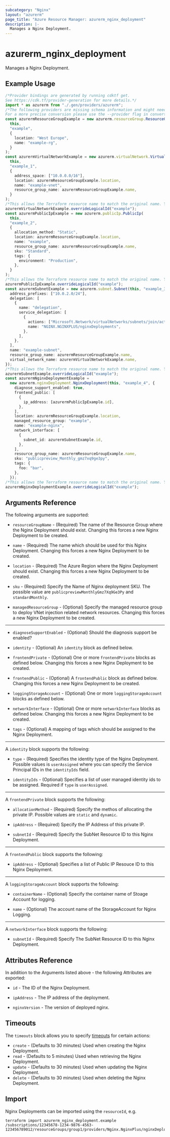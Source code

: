 ```yaml
---
subcategory: "Nginx"
layout: "azurerm"
page_title: "Azure Resource Manager: azurerm_nginx_deployment"
description: |-
  Manages a Nginx Deployment.
---
```


# azurerm\_nginx\_deployment

Manages a Nginx Deployment.

## Example Usage

```typescript
/*Provider bindings are generated by running cdktf get.
See https://cdk.tf/provider-generation for more details.*/
import * as azurerm from "./.gen/providers/azurerm";
/*The following providers are missing schema information and might need manual adjustments to synthesize correctly: azurerm.
For a more precise conversion please use the --provider flag in convert.*/
const azurermResourceGroupExample = new azurerm.resourceGroup.ResourceGroup(
  this,
  "example",
  {
    location: "West Europe",
    name: "example-rg",
  }
);
const azurermVirtualNetworkExample = new azurerm.virtualNetwork.VirtualNetwork(
  this,
  "example_1",
  {
    address_space: ["10.0.0.0/16"],
    location: azurermResourceGroupExample.location,
    name: "example-vnet",
    resource_group_name: azurermResourceGroupExample.name,
  }
);
/*This allows the Terraform resource name to match the original name. You can remove the call if you don't need them to match.*/
azurermVirtualNetworkExample.overrideLogicalId("example");
const azurermPublicIpExample = new azurerm.publicIp.PublicIp(
  this,
  "example_2",
  {
    allocation_method: "Static",
    location: azurermResourceGroupExample.location,
    name: "example",
    resource_group_name: azurermResourceGroupExample.name,
    sku: "Standard",
    tags: {
      environment: "Production",
    },
  }
);
/*This allows the Terraform resource name to match the original name. You can remove the call if you don't need them to match.*/
azurermPublicIpExample.overrideLogicalId("example");
const azurermSubnetExample = new azurerm.subnet.Subnet(this, "example_3", {
  address_prefixes: ["10.0.2.0/24"],
  delegation: [
    {
      name: "delegation",
      service_delegation: [
        {
          actions: ["Microsoft.Network/virtualNetworks/subnets/join/action"],
          name: "NGINX.NGINXPLUS/nginxDeployments",
        },
      ],
    },
  ],
  name: "example-subnet",
  resource_group_name: azurermResourceGroupExample.name,
  virtual_network_name: azurermVirtualNetworkExample.name,
});
/*This allows the Terraform resource name to match the original name. You can remove the call if you don't need them to match.*/
azurermSubnetExample.overrideLogicalId("example");
const azurermNginxDeploymentExample =
  new azurerm.nginxDeployment.NginxDeployment(this, "example_4", {
    diagnose_support_enabled: true,
    frontend_public: [
      {
        ip_address: [azurermPublicIpExample.id],
      },
    ],
    location: azurermResourceGroupExample.location,
    managed_resource_group: "example",
    name: "example-nginx",
    network_interface: [
      {
        subnet_id: azurermSubnetExample.id,
      },
    ],
    resource_group_name: azurermResourceGroupExample.name,
    sku: "publicpreview_Monthly_gmz7xq9ge3py",
    tags: {
      foo: "bar",
    },
  });
/*This allows the Terraform resource name to match the original name. You can remove the call if you don't need them to match.*/
azurermNginxDeploymentExample.overrideLogicalId("example");

```

## Arguments Reference

The following arguments are supported:

*   `resourceGroupName` - (Required) The name of the Resource Group where the Nginx Deployment should exist. Changing this forces a new Nginx Deployment to be created.

*   `name` - (Required) The name which should be used for this Nginx Deployment. Changing this forces a new Nginx Deployment to be created.

*   `location` - (Required) The Azure Region where the Nginx Deployment should exist. Changing this forces a new Nginx Deployment to be created.

*   `sku` - (Required) Specify the Name of Nginx deployment SKU. The possible value are `publicpreviewMonthlyGmz7Xq9Ge3Py` and `standardMonthly`.

*   `managedResourceGroup` - (Optional) Specify the managed resource group to deploy VNet injection related network resources. Changing this forces a new Nginx Deployment to be created.

***

*   `diagnoseSupportEnabled` - (Optional) Should the diagnosis support be enabled?

*   `identity` - (Optional) An `identity` block as defined below.

*   `frontendPrivate` - (Optional) One or more `frontendPrivate` blocks as defined below. Changing this forces a new Nginx Deployment to be created.

*   `frontendPublic` - (Optional) A `frontendPublic` block as defined below. Changing this forces a new Nginx Deployment to be created.

*   `loggingStorageAccount` - (Optional) One or more `loggingStorageAccount` blocks as defined below.

*   `networkInterface` - (Optional) One or more `networkInterface` blocks as defined below. Changing this forces a new Nginx Deployment to be created.

*   `tags` - (Optional) A mapping of tags which should be assigned to the Nginx Deployment.

***

A `identity` block supports the following:

*   `type` - (Required) Specifies the identity type of the Nginx Deployment. Possible values is `userAssigned` where you can specify the Service Principal IDs in the `identityIds` field.

*   `identityIds` - (Optional) Specifies a list of user managed identity ids to be assigned. Required if `type` is `userAssigned`.

***

A `frontendPrivate` block supports the following:

*   `allocationMethod` - (Required) Specify the methos of allocating the private IP. Possible values are `static` and `dynamic`.

*   `ipAddress` - (Required) Specify the IP Address of this private IP.

*   `subnetId` - (Required) Specify the SubNet Resource ID to this Nginx Deployment.

***

A `frontendPublic` block supports the following:

* `ipAddress` - (Optional) Specifies a list of Public IP Resouce ID to this Nginx Deployment.

***

A `loggingStorageAccount` block supports the following:

*   `containerName` - (Optional) Specify the container name of Stoage Account for logging.

*   `name` - (Optional) The account name of the StorageAccount for Nginx Logging.

***

A `networkInterface` block supports the following:

* `subnetId` - (Required) Specify The SubNet Resource ID to this Nginx Deployment.

## Attributes Reference

In addition to the Arguments listed above - the following Attributes are exported:

*   `id` - The ID of the Nginx Deployment.

*   `ipAddress` - The IP address of the deployment.

*   `nginxVersion` - The version of deployed nginx.

## Timeouts

The `timeouts` block allows you to specify [timeouts](https://www.terraform.io/language/resources/syntax#operation-timeouts) for certain actions:

* `create` - (Defaults to 30 minutes) Used when creating the Nginx Deployment.
* `read` - (Defaults to 5 minutes) Used when retrieving the Nginx Deployment.
* `update` - (Defaults to 30 minutes) Used when updating the Nginx Deployment.
* `delete` - (Defaults to 30 minutes) Used when deleting the Nginx Deployment.

## Import

Nginx Deployments can be imported using the `resourceId`, e.g.

```shell
terraform import azurerm_nginx_deployment.example /subscriptions/12345678-1234-9876-4563-123456789012/resourceGroups/group1/providers/Nginx.NginxPlus/nginxDeployments/dep1
```
